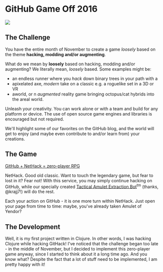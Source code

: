 # GitHub Game Off 2016

![](https://cloud.githubusercontent.com/assets/121322/19498019/d8827370-9543-11e6-82d8-6da822b6147b.png)

## The Challenge

You have the entire  month of November to create a game  *loosely* based on the
theme **hacking, modding and/or augmenting**.

What do we mean by **loosely**  based on hacking, modding and/or augmenting? We
literally mean, *loosely* based. Some examples might be:

* an endless  runner where  you *hack* down  binary trees in  your path  with a
* apixelated axe, *modern* take on a classic e.g. a roguelike set in a 3D or VR
* aworld, or n  *augmented* reality game bringing octopus/cat  hybrids into the
  areal world.

Unleash your creativity.  You can work alone  or with a team and  build for any
platform  or device.  The use  of  open source  game engines  and libraries  is
encouraged but not required.

We'll highlight some  of our favorites on  the GitHub blog, and  the world will
get to enjoy (and maybe even contribute to and/or learn from) your creations.

## The Game

[GitHub + NetHack = zero-player RPG][githack]

NetHack.  Good  old  classic.  Want  to touch  the  legendary  game,  but  fear
to  lost  in  it?  Fear  not!  With  this  service,  you  may  simply  continue
hacking  on GitHub,  while our  specially created  [Tactical Amulet  Extraction
Bot][bothack]<sup>tm</sup> (thanks, @krajj7!) will do the rest.

Each your action on GitHub - it is one more turn within NetHack. Just open your
page from time to time: maybe, you've already taken Amulet of Yendor?

## The Development

Well, it is my first project written  in Clojure. In other words, I was hacking
Clojure while hacking GitHack! I've noticed that the challenge began too late -
in the  middle of November,  but I decided  to implement this  zero-player game
anyway, since I started  to think about it a long time ago.  And you know what?
Despite the fact that a lot of stuff  need to be implemented, I am pretty happy
with it!

[githack]: http://githack.com/
[bothack]: https://github.com/krajj7/BotHack
